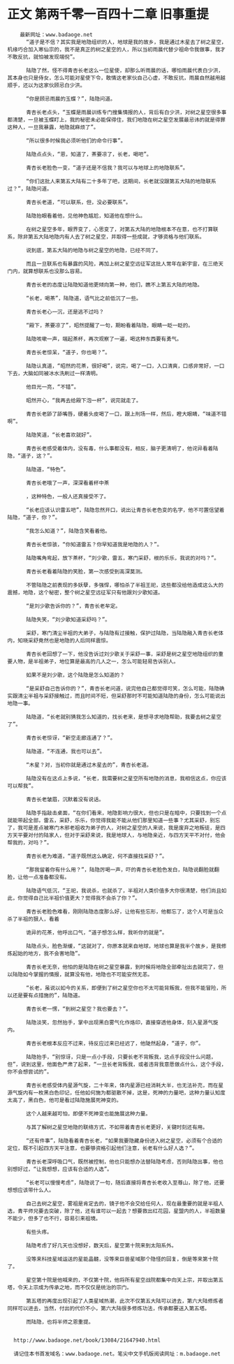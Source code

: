 # 正文 第两千零一百四十二章 旧事重提
        最新网址：www.badaoge.net
          “道子是不信？其实我是地隐组织的人，地球是我的故乡，我是通过木星去了树之星空，机缘巧合加入寒仙宗的，我不是真正的树之星空的人，所以当初雨晨代替少祖命令我做事，我才不敢反抗，就怕被发现端倪”。
      
          陆隐了然，怪不得青杏长老这么一位星使，却那么听雨晨的话，哪怕雨晨代表白少洪，其本身也只是侍女，怎么可能对星使下令，敢情这老家伙自己心虚，不敢反抗，雨晨自然越用越顺手，还以为这家伙顾忌白少洪。
      
          “你是顾忌雨晨的玉蝶？”，陆隐问道。
      
          青杏长老点头，“玉蝶是雨晨训练专门搜集情报的人，背后有白少洪，对树之星空很多事都清楚，一旦被玉蝶盯上，我的秘密未必能保得住，我们地隐在树之星空发展最忌讳的就是得罪这种人，一旦我暴露，地隐就麻烦了”。
      
          “所以很多时候我必须听他们的命令行事”。
      
          陆隐点点头，“恩，知道了，茶要凉了，长老，喝吧”。
      
          青杏长老脸色一变，“道子还是不信我？我可以与地球上的地隐联系”。
      
          “你们这批人来第五大陆有二十多年了吧，这期间，长老就没跟第五大陆的地隐联系过？”，陆隐问道。
      
          青杏长老道，“可以联系，但，没必要联系”。
      
          陆隐抬眼看着他，见他神色尴尬，知道他在想什么。
      
          在树之星空多年，眼界变了，心思变了，对第五大陆的地隐根本不在意，也不打算联系，除非第五大陆地隐内有人去了树之星空，并取得一些成就，才够资格与他们联系。
      
          说到底，第五大陆的地隐与树之星空的地隐，已经不同了。
      
          而且一旦联系也有暴露的风险，再加上树之星空远征军这批人常年在新宇宙，在三绝天门内，就算想联系也没那么容易。
      
          青杏长老的态度让陆隐知道他更倾向第一种，他们，瞧不上第五大陆的地隐。
      
          “长老，喝茶”，陆隐道，语气比之前低沉了一些。
      
          青杏长老心一沉，还是逃不过吗？
      
          “殿下，茶要凉了”，昭然提醒了一句，期盼看着陆隐，眼睛一眨一眨的。
      
          陆隐咳嗽一声，端起茶杯，再次观察了一遍，喝这种东西要有勇气。
      
          青杏长老惊呆，“道子，你也喝？”。
      
          陆隐认真道，“昭然的花茶，很好喝”，说完，喝了一口，入口清爽，口感非常好，一口下去，大脑如同被冰水洗刷过一样清明。
      
          他目光一亮，“不错”。
      
          昭然开心，“我再去给殿下泡一杯”，说完就走了。
      
          青杏长老舔了舔嘴唇，硬着头皮喝了一口，跟上刑场一样，然后，瞪大眼睛，“味道不错啊”。
      
          陆隐笑道，“长老喜欢就好”。
      
          青杏长老感受着体内，没有毒，什么事都没有，相反，脑子更清明了，他诧异看着陆隐，“道子，这？”。
      
          陆隐道，“特色”。
      
          青杏长老哦了一声，深深看着杯中茶
      
          ，这种特色，一般人还真接受不了。
      
          “长老应该认识雷五吧”，陆隐忽然开口，说出让青杏长老色变的名字，他不可置信望着陆隐，“道子，你？”。
      
          “我怎么知道？”，陆隐含笑看着他。
      
          青杏长老惊骇，“你知道雷五？你早知道我是地隐的人？”。
      
          陆隐嘴角弯起，放下茶杯，“刘少歌，雷五，寒门采舒，根的乐乐，我说的对吗？”。
      
          青杏长老看着陆隐的笑脸，第一次感受到高深莫测。
      
          不管陆隐之前表现的多妖孽，多强悍，哪怕杀了半祖王祀，这些都没给他造成这么大的震撼，地隐，这个秘密，整个树之星空远征军只有他跟刘少歌知道。
      
          “是刘少歌告诉你的？”，青杏长老牟定。
      
          陆隐失笑，“刘少歌知道采舒吗？”。
      
          采舒，寒门清尘半祖的大弟子，与陆隐有过接触，保护过陆隐，当陆隐融入青杏长老体内，知晓采舒竟然也是地隐的人后同样震惊。
      
          青杏长老回想了一下，他没告诉过刘少歌关于采舒一事，采舒是树之星空地隐组织的重要人物，是半祖弟子，地位算是最高的几人之一，怎么可能轻易告诉别人。
      
          如果不是刘少歌，这个陆隐是怎么知道的？
      
          “是采舒自己告诉你的？”，青杏长老问道，说完他自己都觉得可笑，怎么可能，陆隐确实跟清尘半祖与采舒接触过，而且时间不短，但采舒那时不可能知道陆隐的身份，怎么可能说出地隐一事。
      
          陆隐道，“长老就别猜我怎么知道的，找长老来，是想寻求地隐帮助，我要去树之星空了”。
      
          青杏长老惊讶，“新空走廊连通了？”。
      
          陆隐道，“不连通，我也可以去”。
      
          “木星？对，当初你就是通过木星去的”，青杏长老道。
      
          陆隐没有在这点上多说，“长老，我需要树之星空所有地隐的消息，我相信这点，你应该可以帮我”。
      
          青杏长老皱眉，沉默着没有说话。
      
          陆隐手指敲击桌面，“在你们看来，地隐影响力很大，但也只是在暗中，只要找到一个点就能带起全部，雷五，采舒，乐乐，你觉得我能不能从他们那里知道一些事？尤其采舒，别忘了，我可是差点被寒门木邪老祖收为弟子的人，对树之星空的人来说，我是废弃之地叛徒，是四方天平要对付的陆家人，但对于采舒来说，我是地球人，与地隐亲近，与四方天平不对付，他会帮我的，对吗？”。
      
          青杏长老为难道，“道子既然这么确定，何不直接找采舒？”。
      
          “那我留着你有什么用？”，陆隐厉喝一声，吓的青杏长老脸色发白，陆隐说翻脸就翻脸，让他一点准备都没有。
      
          陆隐语气低沉，“王祀，我说杀，也就杀了，半祖对人类价值多大你很清楚，他们尚且如此，你觉得自己比半祖价值更大？觉得我不会杀了你？”。
      
          青杏长老脸色难看，刚刚陆隐态度那么好，让他有些忘形，他都忘了，这个人可是当众杀了半祖的狠人，看着
      
          诡异的花茶，他呼出口气，“道子想怎么样，我听你的就是”。
      
          陆隐点头，脸色渐缓，“这就对了，你原本就来自地球，地球也算是我半个故乡，是我修炼起始的地方，我不会害地隐”。
      
          青杏长老无奈，他怕的是陆隐在树之星空暴露，到时候将地隐全部牵扯出去就完了，但以陆隐如今掌握的情报，就算没有他，地隐也不可能安然无恙。
      
          “长老，虽说以如今的关系，即便到了树之星空你也不太可能背叛我，但我不能冒险，所以还是要有点措施的”，陆隐道。
      
          青杏长老一愣，“到树之星空？我也要去？”。
      
          陆隐淡笑，忽然抬手，掌中出现黑白雾气化作烙印，直接穿透他身体，刻入星源气旋内。
      
          青杏长老根本反应不过来，待反应过来已经迟了，他陡然起身，“道子，你”。
      
          陆隐抬手，“别惊讶，只是一点小手段，只要长老不背叛我，这点手段没什么问题，但”，说到这里，他面色严肃了起来，“一旦长老背叛我，或者违背我意愿做点什么，这个手段，你不会想尝试的”。
      
          青杏长老感受体内星源气旋，二十年来，体内星源已经消耗大半，也无法补充，而在星源气旋内有一枚黑白色印记，任他如何施为都驱散不掉，这是，死神的力量吧，这种力量认知度太高了，黑白色，他可是看过陆隐施展死神变的。
      
          这个人越来越可怕，即便不死神变也能施展这种力量。
      
          与其了解树之星空地隐的联络方式，不如带着青杏长老更好，关键时刻还有用。
      
          “还有件事”，陆隐看着青杏长老，“如果我要隐藏身份进入树之星空，必须有个合适的定位，既不引起四方天平注意，也要够资格引起他们注意，长老有什么好人选？”。
      
          青杏长老深呼吸口气，既然被控制，他也只能想办法替陆隐考虑，否则陆隐出事，他也别想好过，“让我想想，应该有合适的人选”。
      
          “长老可以慢慢考虑”，陆隐说了一句，随后直接将青杏长老收入至尊山，除了他，还要想想应该带什么人。
      
          自己去树之星空，雾祖是肯定去的，镜子他不会交给任何人，现在最重要的就是半祖人选，青平师兄要去突破，除了他，还有谁可以一起去？想要救出红花园，星盟内的人，半祖数量不能少，但多了也不行，容易引来祖境。
      
          有些头疼。
      
          陆隐考虑了好几天也没想好，数天后，星空第十院来到太阳系外。
      
          没等来科技星域运送的星能晶髓，没等来巨兽星域那个隐怪的回复，倒是等来第十院了。
      
          星空第十院是他喊来的，不仅第十院，他将所有星空战院都集中向天上宗，并取出第五塔，令天上宗成为传承之地，而不仅仅是统治的宗门。
      
          第五塔的再度出现引起了人类星域热潮，此次不仅第五大陆可以进去，第六大陆修炼者同样可以进去，当然，付出的代价不小，第六大陆很多修炼功法，传承都要送入第五塔。
      
          而陆隐，也将半师之恩重提。
      
      
      http://www.badaoge.net/book/13084/21647940.html
      
      请记住本书首发域名：www.badaoge.net。笔尖中文手机版阅读网址：m.badaoge.net